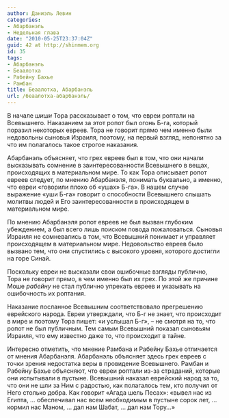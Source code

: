 ```yaml
---
author: Даниэль Левин
categories:
- Абарбанэль
- Недельная глава
date: "2010-05-25T23:37:04Z"
guid: 42 at http://shinmem.org
id: 35
tags:
- Абарбанэль
- Беаалотха
- Рабейну Бахье
- Рамбан
title: Беаалотха, Абарбанэль
url: /беаалотха-абарбанэль/
---
```

<!--more-->

В начале _шиши_ Тора рассказывает о том, что евреи роптали на Всевышнего. Наказанием за этот ропот был огонь Б-га, который поразил некоторых евреев. Тора не говорит прямо чем именно были недовольны сыновья Израиля, поэтому, на первый взгляд, непонятно за что им полагалось такое строгое наказания.

Абарбанэль объясняет, что грех евреев был в том, что они начали высказывать сомнение в заинтересованности Всевышнего в вещах, происходящих в материальном мире. То как Тора описывает ропот евреев следует, по мнению Абарбанэля, понимать буквально, а именно, что евреи «говорили плохо об «ушах» Б-га». В нашем случае выражение «уши Б-га» говорит о способности Всевышнего слышать молитвы людей и Его заинтересованности в происходящем в материальном мире.

По мнению Абарбанэля ропот евреев не был вызван глубоким убеждением, а был всего лишь поиском повода пожаловаться. Сыновья Израиля не сомневались в том, что Всевышний понимает и управляет происходящем в материальном мире. Недовольство евреев было вызвано тем, что они спустились с высокого уровня, которого достигли на горе Синай.

Поскольку евреи не высказали свои ошибочные взгляды публично, Тора не говорит прямо, в чем именно был их грех. По этой же причине Моше _рабейну_ не стал публично упрекать евреев и указывать на ошибочность их роптания.

Наказание посланное Всевышним соответствовало прегрешению еврейского народа. Евреи утверждали, что Б-г не знает, что происходит в мире и поэтому Тора пишет: «и услышал Б-г», &#8211; не смотря на то, что ропот не был публичным. Тем самым Всевышний показал сыновьям Израиля, что ему известно даже то, что происходит в тайне.

Интересно отметить, что мнение Рамбана и Рабейну Бахье отличается от мнения Абарбанэля. Абарбанэль объясняет здесь грех евреев с точки зрения недостатка веры в провидение Всевышнего. Рамбан и Рабейну Бахье объясняют, что евреи роптали из-за страданий, которые они испытывали в пустыне. Всевышний наказал еврейский народ за то, что они не шли за Ним с радостью, как полагалось тем, кто получил от Него столько добра. Как говорит «Агада шель Песах»: «вывел нас из Египта, &#8230; обеспечивал нас всем необходимым в пустыне сорок лет, &#8230; кормил нас Маном, &#8230; дал нам Шабат, &#8230; дал нам Тору&#8230;»